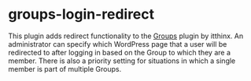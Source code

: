 # groups-login-redirect

This plugin adds redirect functionality to the [Groups](https://wordpress.org/plugins/groups/) plugin by itthinx. An administrator
can specify which WordPress page that a user will be redirected to after logging in based on the Group to which they are a member.
There is also a priority setting for situations in which a single member is part of multiple Groups.
